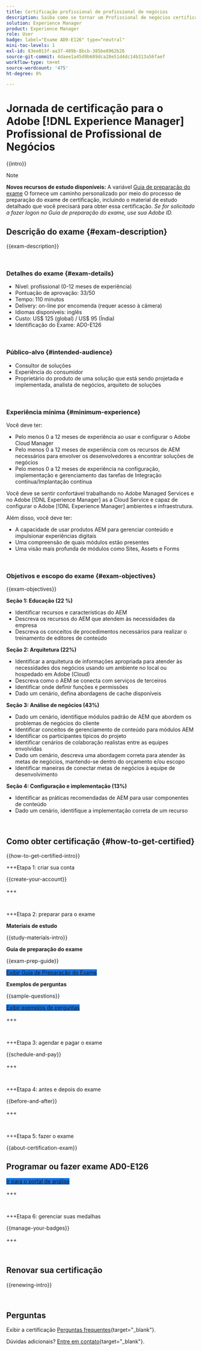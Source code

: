```yaml
---
title: Certificação profissional de profissional de negócios
description: Saiba como se tornar um Profissional de negócios certificado no Adobe [!DNL Experience Manager].
solution: Experience Manager
product: Experience Manager
role: User
badge: label="Exame AD0-E126" type="neutral"
mini-toc-levels: 1
exl-id: 83ee013f-aa37-409b-8bcb-385be6962b26
source-git-commit: 4daee1a45d9b689dca28e51d4dc14b313a56faef
workflow-type: tm+mt
source-wordcount: '475'
ht-degree: 0%

---
```


# Jornada de certificação para o Adobe [!DNL Experience Manager] Profissional de Profissional de Negócios

{{intro}}

>[!NOTE]
>
>**Novos recursos de estudo disponíveis:** A variável [Guia de preparação do exame](https://app.rockinfo.com/courses/playScorm/366) O fornece um caminho personalizado por meio do processo de preparação do exame de certificação, incluindo o material de estudo detalhado que você precisará para obter essa certificação. _Se for solicitado a fazer logon no Guia de preparação do exame, use sua Adobe ID._

## Descrição do exame {#exam-description}

{{exam-description}}

<br>

### Detalhes do exame {#exam-details}

* Nível: profissional (0-12 meses de experiência)
* Pontuação de aprovação: 33/50
* Tempo: 110 minutos
* Delivery: on-line por encomenda (requer acesso à câmera)
* Idiomas disponíveis: inglês
* Custo: US$ 125 (global) / US$ 95 (Índia)
* Identificação do Exame: AD0-E126

<br>

### Público-alvo {#intended-audience}

* Consultor de soluções
* Experiência do consumidor
* Proprietário do produto de uma solução que está sendo projetada e implementada, analista de negócios, arquiteto de soluções

<br>

### Experiência mínima {#minimum-experience}

Você deve ter:

* Pelo menos 0 a 12 meses de experiência ao usar e configurar o Adobe Cloud Manager
* Pelo menos 0 a 12 meses de experiência com os recursos de AEM necessários para envolver os desenvolvedores a encontrar soluções de negócios
* Pelo menos 0 a 12 meses de experiência na configuração, implementação e gerenciamento das tarefas de Integração contínua/Implantação contínua

Você deve se sentir confortável trabalhando no Adobe Managed Services e no Adobe [!DNL Experience Manager] as a Cloud Service e capaz de configurar o Adobe [!DNL Experience Manager] ambientes e infraestrutura.

Além disso, você deve ter:

* A capacidade de usar produtos AEM para gerenciar conteúdo e impulsionar experiências digitais
* Uma compreensão de quais módulos estão presentes
* Uma visão mais profunda de módulos como Sites, Assets e Forms

<br>

### Objetivos e escopo do exame {#exam-objectives}

{{exam-objectives}}

**Seção 1: Educação (22 %)**

* Identificar recursos e características do AEM
* Descreva os recursos do AEM que atendem às necessidades da empresa
* Descreva os conceitos de procedimentos necessários para realizar o treinamento de editores de conteúdo

**Seção 2: Arquitetura (22%)**

* Identificar a arquitetura de informações apropriada para atender às necessidades dos negócios usando um ambiente no local ou hospedado em Adobe (Cloud)
* Descreva como o AEM se conecta com serviços de terceiros
* Identificar onde definir funções e permissões
* Dado um cenário, defina abordagens de cache disponíveis

**Seção 3: Análise de negócios (43%)**

* Dado um cenário, identifique módulos padrão de AEM que abordem os problemas de negócios do cliente
* Identificar conceitos de gerenciamento de conteúdo para módulos AEM
* Identificar os participantes típicos do projeto
* Identificar cenários de colaboração realistas entre as equipes envolvidas
* Dado um cenário, descreva uma abordagem correta para atender às metas de negócios, mantendo-se dentro do orçamento e/ou escopo
* Identificar maneiras de conectar metas de negócios à equipe de desenvolvimento

**Seção 4: Configuração e implementação (13%)**

* Identificar as práticas recomendadas de AEM para usar componentes de conteúdo
* Dado um cenário, identifique a implementação correta de um recurso

<br>

## Como obter certificação {#how-to-get-certified}

{{how-to-get-certified-intro}}

+++Etapa 1: criar sua conta

{{create-your-account}}

+++

<br>

+++Etapa 2: preparar para o exame

**Materiais de estudo**

{{study-materials-intro}}

**Guia de preparação do exame**

{{exam-prep-guide}}

<a href="https://app.rockinfo.com/courses/playScorm/366" target="_blank" class="spectrum-Button spectrum-Button--fill spectrum-Button--accent spectrum-Button--sizeM is-margin-bottom-big-big at-element-click-tracking" style="background-color:#1473E6">

<span class="spectrum-Button-label has-no-wrap">
   Exibir Guia de Preparação do Exame
</span>
</a>

**Exemplos de perguntas**

{{sample-questions}}

<a href="https://scorpion.caveon.com/launchpad/ad0-e126-adobe-experience-manager-business-practitioner-professional-copy-ddww4w" target="_blank" class="spectrum-Button spectrum-Button--fill spectrum-Button--accent spectrum-Button--sizeM is-margin-bottom-big-big at-element-click-tracking" style="background-color:#1473E6">

<span class="spectrum-Button-label has-no-wrap">
   Exibir exemplos de perguntas
</span>
</a>

+++

<br>

+++Etapa 3: agendar e pagar o exame

{{schedule-and-pay}}

+++

<br>

+++Etapa 4: antes e depois do exame

{{before-and-after}}

+++

<br>

+++Etapa 5: fazer o exame

{{about-certification-exam}}

## Programar ou fazer exame AD0-E126

<a href="https://www.certmetrics.com/adobe/candidate/examity_sso.aspx?eid=AD0-E126" target="_blank" class="spectrum-Button spectrum-Button--fill spectrum-Button--accent spectrum-Button--sizeM is-margin-bottom-big-big at-element-click-tracking" style="background-color:#1473E6">

<span class="spectrum-Button-label has-no-wrap">
   Ir para o portal de análise
</span>
</a>

+++

<br>

+++Etapa 6: gerenciar suas medalhas

{{manage-your-badges}}

+++

<br>

## Renovar sua certificação

{{renewing-intro}}

<br>

## Perguntas

Exibir a certificação [Perguntas frequentes](https://experienceleague.adobe.com/docs/certification/certification/faq.html){target="_blank"}.

Dúvidas adicionais? [Entre em contato](mailto:certif@adobe.com){target="_blank"}.